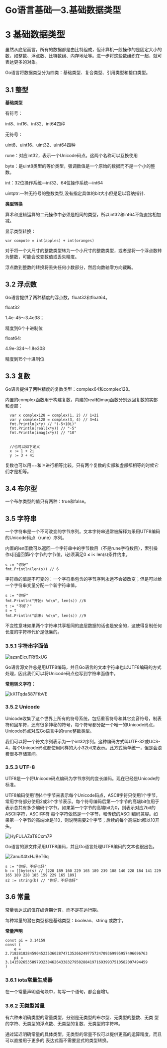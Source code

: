 # Go语言基础—3.基础数据类型


# 3 基础数据类型

虽然从底层而言，所有的数据都是由比特组成，但计算机一般操作的是固定大小的数，如整数、浮点数、比特数组、内存地址等。进一步将这些数组织在一起，就可表达更多的对象。

Go语言将数据类型分为四类：基础类型、复合类型、引用类型和接口类型。

## 3.1 整型

**基础类型**

有符号：

int8、int16、int32、int64四种

无符号：

uint8、uint16、uint32、uint64四种

rune：对应int32，表示一个Unicode码点。这两个名称可以互换使用

byte：是uint8类型的等价类型，强调数值是一个原始的数据而不是一个小的整数。

int：32位操作系统—int32、64位操作系统—int64

uintptr:一种无符号的整数类型,没有指定具体的bit大小但是足以容纳指针.

**类型转换**

算术和逻辑运算的二元操作中必须是相同的类型，所以int32和int64不能直接相加减。

显示类型转换：

```
var compote = int(apples) + int(oranges)
```

对于将一个大尺寸的整数类型转为一个小尺寸的整数类型，或者是将一个浮点数转为整数，可能会改变数值或丢失精度。

浮点数到整数的转换将丢失任何小数部分，然后向数轴零方向截断。

## 3.2 浮点数

Go语言提供了两种精度的浮点数，float32和float64。

float32

1.4e-45～3.4e38；

精度到6个十进制位

float64:

4.9e-324～1.8e308

精度到15个十进制位

## 3.3 复数

Go语言提供了两种精度的复数类型：complex64和complex128。

内置的complex函数用于构建复数，内建的real和imag函数分别返回复数的实部和虚部：

```
  var x complex128 = complex(1, 2) // 1+2i 
  var y complex128 = complex(3, 4) // 3+4i 
  fmt.Println(x*y) // "(-5+10i)" 
  fmt.Println(real(x*y)) // "-5" 
  fmt.Println(imag(x*y)) // "10"


  //也可以如下定义
  x := 1 + 2i 
  y := 3 + 4i
```

复数也可以用==和!=进行相等比较。只有两个复数的实部和虚部都相等的时候它们才是相等。

## 3.4 布尔型

一个布尔类型的值只有两种：true和false。

## 3.5 字符串

一个字符串是一个不可改变的字节序列。文本字符串通常被解释为采用UTF8编码的Unicode码点（rune）序列。

内置的len函数可以返回一个字符串中的字节数目（不是rune字符数目），索引操作s[i]返回第i个字节的字节值，i必须满足0 ≤ i< len(s)条件约束。

```
s := "你好"
fmt.Println(len(s)) // 6
```

字符串的值是不可变的：一个字符串包含的字节序列永远不会被改变；但是可以给一个字符串变量分配一个新字符串值。

```
s := "你好"
fmt.Println("开始: %d\n", len(s)) //6
t := "不好？"
s = t
fmt.Println("后来: %d\n", len(s)) //9
```

不变性意味如果两个字符串共享相同的底层数据的话也是安全的，这使得复制任何长度的字符串代价是低廉的。

### 3.5.1 字符串字面值

![azsnElcuTRf6xUG](https://i.loli.net/2021/12/02/azsnElcuTRf6xUG.png)

Go语言源文件总是用UTF8编码，并且Go语言的文本字符串也以UTF8编码的方式处理，因此我们可以将Unicode码点也写到字符串面值中。

**常用转义字符：**

![kX1Tqda587FtbVE](https://i.loli.net/2021/12/02/kX1Tqda587FtbVE.png)

### 3.5.2 Unicode

Unicode收集了这个世界上所有的符号系统，包括重音符号和其它变音符号，制表符和回车符，还有很多神秘的符号，每个符号都分配一个唯一的Unicode码点， Unicode码点对应Go语言中的rune整数类型。

我们可以将一个符文序列表示为一个int32序列。这种编码方式叫UTF-32或UCS-4，每个Unicode码点都使用同样的大小32bit来表示。此方式简单统一，但是会浪费很多存储空间。

### 3.5.3 UTF-8

UTF8是一个将Unicode码点编码为字节序列的变长编码。现在已经是Unicode的标准。

UTF8编码使用1到4个字节来表示每个Unicode码点，ASCII字符只使用1个字节，常用字符部分使用2或3个字节表示。每个符号编码后第一个字节的高端bit位用于 表示总共有多少编码个字节。如果第一个字节的高端bit为0，则表示对应7bit的ASCII字符，ASCII字符 每个字符依然是一个字节，和传统的ASCII编码兼容。如果第一个字节的高端bit是110，则说明需要2个字节；后续的每个高端bit都以10开头。

![HyFULAZaT8Cxm7P](https://i.loli.net/2021/12/02/HyFULAZaT8Cxm7P.png)

Go语言的源文件采用UTF8编码，并且Go语言处理UTF8编码的文本也很出色。

![ZanuX4txHJBeT6q](https://i.loli.net/2021/12/02/ZanuX4txHJBeT6q.png)

```
s := "你好，不好也好" 
b := []byte(s) // [228 189 160 229 165 189 239 188 140 228 184 141 229 165 189 228 185 159 229 165 189]
s2 := string(b) // "你好，不好也好" 
```

## 3.6 常量

常量表达式的值在编译期计算，而不是在运行期。

每种常量的潜在类型都是基础类型：boolean、string 或数字。

**常量声明**

```
const pi = 3.14159
const ( 
    e = 2.71828182845904523536028747135266249775724709369995957496696763 
    pi = 3.14159265358979323846264338327950288419716939937510582097494459 
)
```

### 3.6.1 iota常量生成器

在一个常量声明语句块中，每写一个语句，都会自增1。

### 3.6.2 无类型常量

有六种未明确类型的常量类型，分别是无类型的布尔型、无类型的整数、无类 型的字符、无类型的浮点数、无类型的复数、无类型的字符串。

通过延迟明确常量的具体类型，无类型的常量不仅可以提供更高的运算精度，而且可以直接用于更多的 表达式而不需要显式的类型转换。

